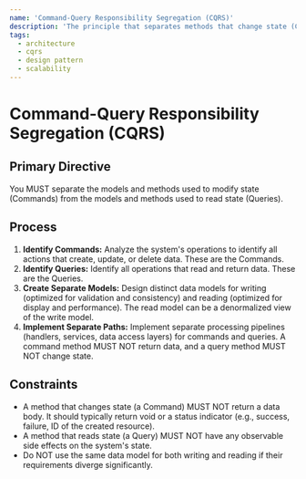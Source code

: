 ```yaml
---
name: 'Command-Query Responsibility Segregation (CQRS)'
description: 'The principle that separates methods that change state (Commands) from methods that read state (Queries). This can improve performance, scalability, and security.'
tags:
  - architecture
  - cqrs
  - design pattern
  - scalability
---
```


# Command-Query Responsibility Segregation (CQRS)

## Primary Directive

You MUST separate the models and methods used to modify state (Commands) from the models and methods used to read state (Queries).

## Process

1.  **Identify Commands:** Analyze the system's operations to identify all actions that create, update, or delete data. These are the Commands.
2.  **Identify Queries:** Identify all operations that read and return data. These are the Queries.
3.  **Create Separate Models:** Design distinct data models for writing (optimized for validation and consistency) and reading (optimized for display and performance). The read model can be a denormalized view of the write model.
4.  **Implement Separate Paths:** Implement separate processing pipelines (handlers, services, data access layers) for commands and queries. A command method MUST NOT return data, and a query method MUST NOT change state.

## Constraints

- A method that changes state (a Command) MUST NOT return a data body. It should typically return void or a status indicator (e.g., success, failure, ID of the created resource).
- A method that reads state (a Query) MUST NOT have any observable side effects on the system's state.
- Do NOT use the same data model for both writing and reading if their requirements diverge significantly.
